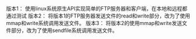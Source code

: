 版本1：
使用linux系统原生API实现简单的FTP服务器和客户端，在本地和远程都通过测试
版本2：
将版本1的FTP服务器发送文件的read和write部分，改为了使用mmap和write系统调用发送文件。
版本3：
将版本2的使用mmap和write发送文件部分，改为了使用sendfile系统调用发送文件。
